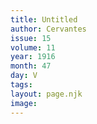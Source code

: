 ```yaml
---
title: Untitled
author: Cervantes
issue: 15
volume: 11
year: 1916
month: 47
day: V
tags:
layout: page.njk
image:
---
```

